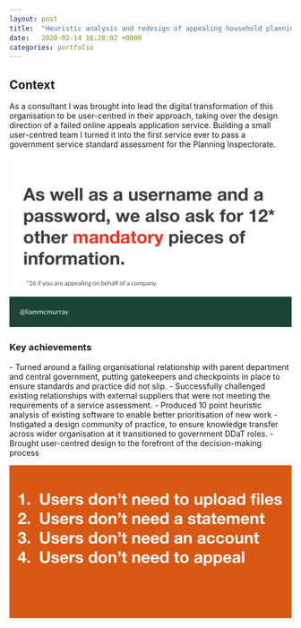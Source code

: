 ```yaml
---
layout: post
title:  "Heuristic analysis and redesign of appealing household planning applications"
date:   2020-02-14 16:28:02 +0000
categories: portfolio
---
```

<h2>Context</h2>
<p>As a consultant I was brought into lead the digital transformation of this organisation to be user-centred in their approach, taking over the design direction of a failed online appeals application service. Building a small user-centred team I turned it into the first service ever to pass a government service standard assessment for the Planning Inspectorate.</p>

![image tooltip here](/images/pins1.png)


<h3>Key achievements</h3>
- Turned around a failing organisational relationship with parent department and central government, putting gatekeepers and checkpoints in place to ensure standards and practice did not slip.
- Successfully challenged existing relationships with external suppliers that were not meeting the requirements of a service assessment.
- <a hreaf="https://docs.google.com/presentation/d/1bTZIEjQNzVe8TbY3xzlx0GxxqUIHoh9qQKCzkspHcC8/edit?usp=sharing">Produced 10 point heuristic analysis of existing software to enable better prioritisation of new work</a>
- Instigated a design community of practice, to ensure knowledge transfer across wider organisation at it transitioned to government DDaT roles.
- Brought user-centred design to the forefront of the decision-making process

![image tooltip here](/images/pins2.png)